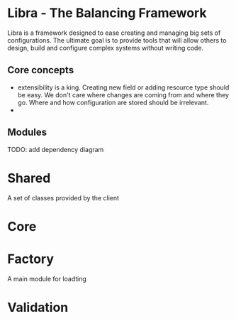 # Libra - The Balancing Framework 
Libra is a framework designed to ease creating and managing big sets of configurations. The ultimate goal is to provide tools that will allow others to design, build and configure complex systems without writing code. 



## Core concepts 
- extensibility is a king. Creating new field or adding resource type should be easy. We don't care where changes are coming from and where they go. Where and how configuration are stored should be irrelevant.
- 

## Modules 
TODO: add dependency diagram 
# Shared 
A set of classes provided by the client 
# Core 
# Factory 
A main module for loadting 

# Validation 
